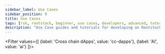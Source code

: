 ```yaml
---
sidebar_label: Use Cases
sidebar_position: 9
title: Use Cases
tags: [rsk, rootstock, beginner, use cases, developers, advanced, tutorials, guides]
description: "Use Case guides and tutorials for developing on Rootstock."
---
```


<Filter
values={[
{label: 'Cross chain dApps', value: 'cc-dapps'},
{label: 'AI', value: 'ai'}
]}>
<FilterItem
value="advanced, cc-dapps"
title="Build and deploy an Omnichain Fungible Token (OFT) on Rootstock with Layerzero"
subtitle="Layerzero"
color="orange"
linkHref="/developers/use-cases/rootstock-layerzero/"
description="This guide demonstrates implementing cross-chain token transfers using OFT (Omnichain Fungible Token) between Rootstock Testnet and Ethereum Sepolia Testnet via LayerZero's OFT V2 protocol."
/>
<FilterItem
value="ai"
title="Building a Conversational AI Agent with Blockchain Actions on Rootstock"
subtitle="ai agents"
color="orange"
linkHref="/developers/use-cases/ai-agent-rootstock"
description="This guide demonstrates how to build a lightweight dApp that connects a conversational AI agent to the Rootstock testnet, allowing users to perform DeFi actions like checking token balances and sending tRBTC simply by chatting."
/>
</Filter>